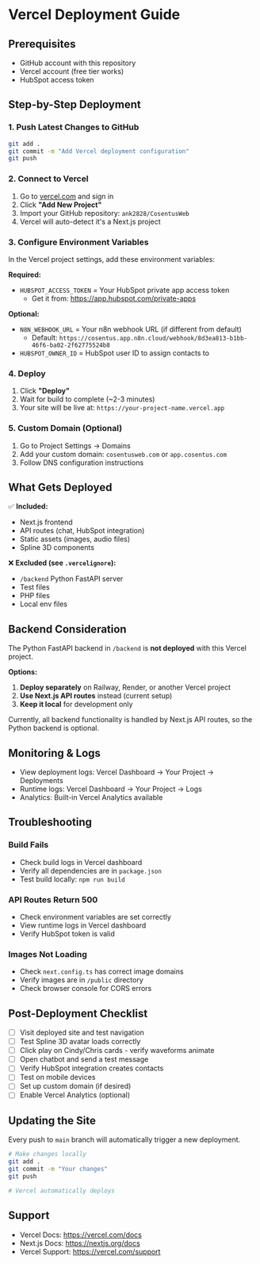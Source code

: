 # Vercel Deployment Guide

## Prerequisites
- GitHub account with this repository
- Vercel account (free tier works)
- HubSpot access token

## Step-by-Step Deployment

### 1. Push Latest Changes to GitHub
```bash
git add .
git commit -m "Add Vercel deployment configuration"
git push
```

### 2. Connect to Vercel

1. Go to [vercel.com](https://vercel.com) and sign in
2. Click **"Add New Project"**
3. Import your GitHub repository: `ank2828/CosentusWeb`
4. Vercel will auto-detect it's a Next.js project

### 3. Configure Environment Variables

In the Vercel project settings, add these environment variables:

**Required:**
- `HUBSPOT_ACCESS_TOKEN` = Your HubSpot private app access token
  - Get it from: https://app.hubspot.com/private-apps

**Optional:**
- `N8N_WEBHOOK_URL` = Your n8n webhook URL (if different from default)
  - Default: `https://cosentus.app.n8n.cloud/webhook/8d3ea813-b1bb-46f6-ba02-2f62775524b8`
- `HUBSPOT_OWNER_ID` = HubSpot user ID to assign contacts to

### 4. Deploy

1. Click **"Deploy"**
2. Wait for build to complete (~2-3 minutes)
3. Your site will be live at: `https://your-project-name.vercel.app`

### 5. Custom Domain (Optional)

1. Go to Project Settings → Domains
2. Add your custom domain: `cosentusweb.com` or `app.cosentus.com`
3. Follow DNS configuration instructions

## What Gets Deployed

✅ **Included:**
- Next.js frontend
- API routes (chat, HubSpot integration)
- Static assets (images, audio files)
- Spline 3D components

❌ **Excluded (see `.vercelignore`):**
- `/backend` Python FastAPI server
- Test files
- PHP files
- Local env files

## Backend Consideration

The Python FastAPI backend in `/backend` is **not deployed** with this Vercel project.

**Options:**
1. **Deploy separately** on Railway, Render, or another Vercel project
2. **Use Next.js API routes** instead (current setup)
3. **Keep it local** for development only

Currently, all backend functionality is handled by Next.js API routes, so the Python backend is optional.

## Monitoring & Logs

- View deployment logs: Vercel Dashboard → Your Project → Deployments
- Runtime logs: Vercel Dashboard → Your Project → Logs
- Analytics: Built-in Vercel Analytics available

## Troubleshooting

### Build Fails
- Check build logs in Vercel dashboard
- Verify all dependencies are in `package.json`
- Test build locally: `npm run build`

### API Routes Return 500
- Check environment variables are set correctly
- View runtime logs in Vercel dashboard
- Verify HubSpot token is valid

### Images Not Loading
- Check `next.config.ts` has correct image domains
- Verify images are in `/public` directory
- Check browser console for CORS errors

## Post-Deployment Checklist

- [ ] Visit deployed site and test navigation
- [ ] Test Spline 3D avatar loads correctly
- [ ] Click play on Cindy/Chris cards - verify waveforms animate
- [ ] Open chatbot and send a test message
- [ ] Verify HubSpot integration creates contacts
- [ ] Test on mobile devices
- [ ] Set up custom domain (if desired)
- [ ] Enable Vercel Analytics (optional)

## Updating the Site

Every push to `main` branch will automatically trigger a new deployment.

```bash
# Make changes locally
git add .
git commit -m "Your changes"
git push

# Vercel automatically deploys
```

## Support

- Vercel Docs: https://vercel.com/docs
- Next.js Docs: https://nextjs.org/docs
- Vercel Support: https://vercel.com/support
